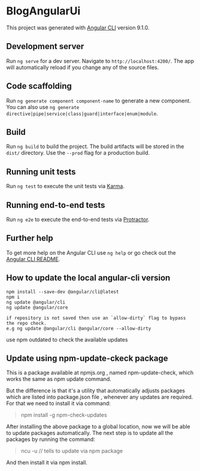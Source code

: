 # BlogAngularUi

This project was generated with [Angular CLI](https://github.com/angular/angular-cli) version 9.1.0.

## Development server

Run `ng serve` for a dev server. Navigate to `http://localhost:4200/`. The app will automatically reload if you change any of the source files.

## Code scaffolding

Run `ng generate component component-name` to generate a new component. You can also use `ng generate directive|pipe|service|class|guard|interface|enum|module`.

## Build

Run `ng build` to build the project. The build artifacts will be stored in the `dist/` directory. Use the `--prod` flag for a production build.

## Running unit tests

Run `ng test` to execute the unit tests via [Karma](https://karma-runner.github.io).

## Running end-to-end tests

Run `ng e2e` to execute the end-to-end tests via [Protractor](http://www.protractortest.org/).

## Further help

To get more help on the Angular CLI use `ng help` or go check out the [Angular CLI README](https://github.com/angular/angular-cli/blob/master/README.md).



## How to update the local angular-cli version

    npm install --save-dev @angular/cli@latest
    npm i 
    ng update @angular/cli 
    ng update @angular/core

    if repository is not saved then use an `allow-dirty` flag to bypass the repo check.
    e.g ng update @angular/cli @angular/core --allow-dirty
	
use npm outdated to check the available updates
	
	
## Update using npm-update-ckeck package 
 
This is a package available at npmjs.org , named npm-update-check, which works the same as npm update command. 
 
But the difference is that it's a utility that automatically adjusts packages which are listed into package.json file , whenever any updates are required. For that we need to install it via command: 
> npm install -g npm-check-updates  

After installing the above package to a global location, now we will be able to update packages automatically. The next step is to update all the packages by running the command:
> ncu -u // tells to update via npm package  

And then install it via npm install.
